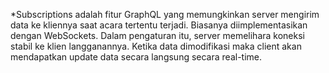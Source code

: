 *Subscriptions adalah fitur GraphQL yang memungkinkan server mengirim data ke kliennya saat acara tertentu terjadi. Biasanya diimplementasikan dengan WebSockets. Dalam pengaturan itu, server memelihara koneksi stabil ke klien langganannya. Ketika data dimodifikasi maka client akan mendapatkan update data secara langsung secara real-time.